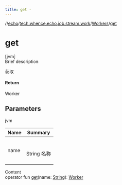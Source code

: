 ```yaml
---
title: get -
---
```

//[echo](../../index.md)/[tech.whence.echo.job.stream.work](../index.md)/[Workers](index.md)/[get](get.md)



# get  
[jvm]  
Brief description  


获取



#### Return  


Worker



## Parameters  
  
jvm  
  
|  Name|  Summary| 
|---|---|
| name| <br><br>String 名称<br><br>
  
  
Content  
operator fun [get](get.md)(name: [String](https://kotlinlang.org/api/latest/jvm/stdlib/kotlin/-string/index.html)): [Worker](../-worker/index.md)  



